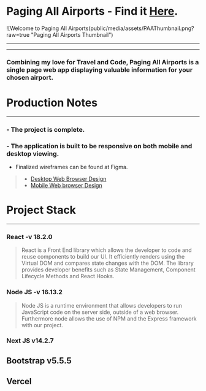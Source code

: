# Paging All Airports - Find it [Here]().
![Welcome to Paging All Airports(public/media/assets/PAAThumbnail.png?raw=true "Paging All Airports Thumbnail")
- - - 
- - - 
### Combining my love for Travel and Code, Paging All Airports is a single page web app displaying valuable information for your chosen airport.

# Production Notes
- - -  
### - The project is complete.
### - The application is built to be responsive on both mobile and desktop viewing.  
- Finalized wireframes can be found at Figma.
> - [Desktop Web Browser Design](https://www.figma.com/proto/TyscCegE5SbPzbNbzrM6Yy/PAA-Project?node-id=0-1&t=E9AtUGYFMfUmEwd5-1)
> - [Mobile Web browser Design](https://www.figma.com/proto/TyscCegE5SbPzbNbzrM6Yy/PAA-Project?node-id=2-3&t=E9AtUGYFMfUmEwd5-1)

# Project Stack
- - -
### React -v 18.2.0
> React is a Front End library which allows the developer to code and reuse components to build our UI. It efficiently renders using the Virtual DOM and compares state changes with the DOM. The library provides developer benefits such as State Management, Component Lifecycle Methods and React Hooks. 

### Node JS -v 16.13.2
> Node JS is a runtime environment that allows developers to run JavaScript code on the server side, outside of a web browser. Furthermore node allows the use of NPM and the Express framework with our project.

### Next JS v14.2.7
>

## Bootstrap v5.5.5
>

## Vercel
> 

